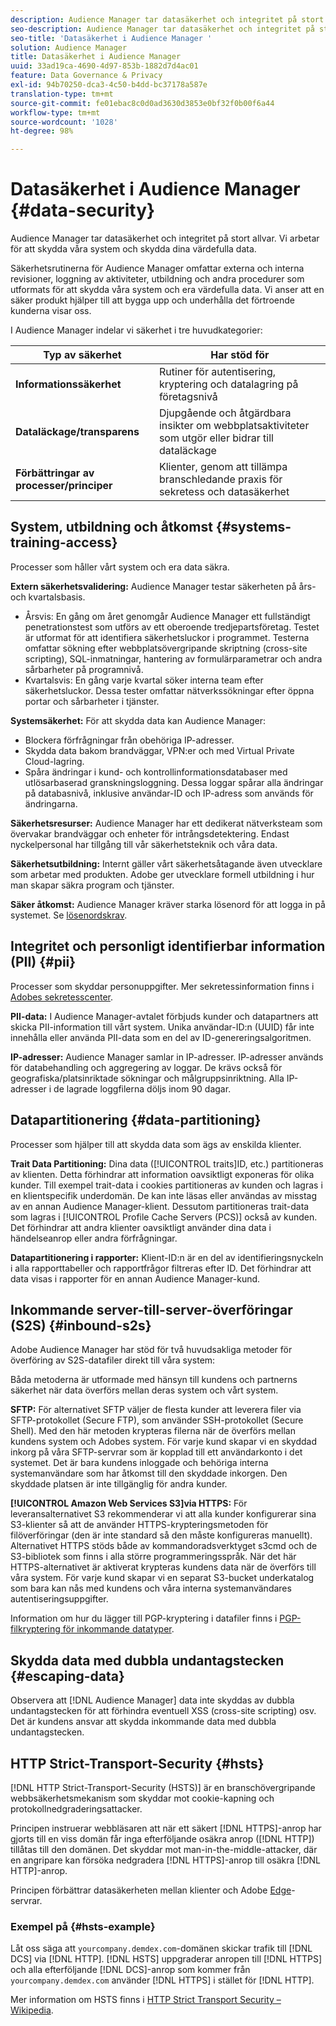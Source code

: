 ```yaml
---
description: Audience Manager tar datasäkerhet och integritet på stort allvar. Vi arbetar för att skydda våra system och skydda dina värdefulla data.
seo-description: Audience Manager tar datasäkerhet och integritet på stort allvar. Vi arbetar för att skydda våra system och skydda dina värdefulla data.
seo-title: 'Datasäkerhet i Audience Manager '
solution: Audience Manager
title: Datasäkerhet i Audience Manager
uuid: 33ad19ca-4690-4d97-853b-1882d7d4ac01
feature: Data Governance & Privacy
exl-id: 94b70250-dca3-4c50-b4dd-bc37178a587e
translation-type: tm+mt
source-git-commit: fe01ebac8c0d0ad3630d3853e0bf32f0b00f6a44
workflow-type: tm+mt
source-wordcount: '1028'
ht-degree: 98%

---
```


# Datasäkerhet i Audience Manager {#data-security}

Audience Manager tar datasäkerhet och integritet på stort allvar. Vi arbetar för att skydda våra system och skydda dina värdefulla data.

Säkerhetsrutinerna för Audience Manager omfattar externa och interna revisioner, loggning av aktiviteter, utbildning och andra procedurer som utformats för att skydda våra system och era värdefulla data. Vi anser att en säker produkt hjälper till att bygga upp och underhålla det förtroende kunderna visar oss.

I Audience Manager indelar vi säkerhet i tre huvudkategorier:

| Typ av säkerhet | Har stöd för |
|---|---|
| **Informationssäkerhet** | Rutiner för autentisering, kryptering och datalagring på företagsnivå |
| **Dataläckage/transparens** | Djupgående och åtgärdbara insikter om webbplatsaktiviteter som utgör eller bidrar till dataläckage |
| **Förbättringar av processer/principer** | Klienter, genom att tillämpa branschledande praxis för sekretess och datasäkerhet |

## System, utbildning och åtkomst {#systems-training-access}

Processer som håller vårt system och era data säkra.

**Extern säkerhetsvalidering:**  Audience Manager testar säkerheten på års- och kvartalsbasis.

* Årsvis: En gång om året genomgår Audience Manager ett fullständigt penetrationstest som utförs av ett oberoende tredjepartsföretag. Testet är utformat för att identifiera säkerhetsluckor i programmet. Testerna omfattar sökning efter webbplatsövergripande skriptning (cross-site scripting), SQL-inmatningar, hantering av formulärparametrar och andra sårbarheter på programnivå.
* Kvartalsvis: En gång varje kvartal söker interna team efter säkerhetsluckor. Dessa tester omfattar nätverkssökningar efter öppna portar och sårbarheter i tjänster.

**Systemsäkerhet:**  För att skydda data kan Audience Manager:

* Blockera förfrågningar från obehöriga IP-adresser.
* Skydda data bakom brandväggar, VPN:er och med Virtual Private Cloud-lagring.
* Spåra ändringar i kund- och kontrollinformationsdatabaser med utlösarbaserad granskningsloggning. Dessa loggar spårar alla ändringar på databasnivå, inklusive användar-ID och IP-adress som används för ändringarna.

**Säkerhetsresurser:**  Audience Manager har ett dedikerat nätverksteam som övervakar brandväggar och enheter för intrångsdetektering. Endast nyckelpersonal har tillgång till vår säkerhetsteknik och våra data.

**Säkerhetsutbildning:**  Internt gäller vårt säkerhetsåtagande även utvecklare som arbetar med produkten. Adobe ger utvecklare formell utbildning i hur man skapar säkra program och tjänster.

**Säker åtkomst:**  Audience Manager kräver starka lösenord för att logga in på systemet. Se [lösenordskrav](../../reference/password-requirements.md).

## Integritet och personligt identifierbar information (PII) {#pii}

Processer som skyddar personuppgifter. Mer sekretessinformation finns i [Adobes sekretesscenter](https://www.adobe.com/se/privacy/advertising-services.html).

**PII-data:**  I Audience Manager-avtalet förbjuds kunder och datapartners att skicka PII-information till vårt system. Unika användar-ID:n (UUID) får inte innehålla eller använda PII-data som en del av ID-genereringsalgoritmen.

**IP-adresser:**  Audience Manager samlar in IP-adresser. IP-adresser används för databehandling och aggregering av loggar. De krävs också för geografiska/platsinriktade sökningar och målgruppsinriktning. Alla IP-adresser i de lagrade loggfilerna döljs inom 90 dagar.

## Datapartitionering {#data-partitioning}

Processer som hjälper till att skydda data som ägs av enskilda klienter.

**Trait Data Partitioning:**  Dina data ([!UICONTROL traits]ID, etc.) partitioneras av klienten. Detta förhindrar att information oavsiktligt exponeras för olika kunder. Till exempel trait-data i cookies partitioneras av kunden och lagras i en klientspecifik underdomän. De kan inte läsas eller användas av misstag av en annan Audience Manager-klient. Dessutom partitioneras trait-data som lagras i [!UICONTROL Profile Cache Servers (PCS)] också av kunden. Det förhindrar att andra klienter oavsiktligt använder dina data i händelseanrop eller andra förfrågningar.

**Datapartitionering i rapporter:**  Klient-ID:n är en del av identifieringsnyckeln i alla rapporttabeller och rapportfrågor filtreras efter ID. Det förhindrar att data visas i rapporter för en annan Audience Manager-kund.

## Inkommande server-till-server-överföringar (S2S) {#inbound-s2s}

Adobe Audience Manager har stöd för två huvudsakliga metoder för överföring av S2S-datafiler direkt till våra system:

Båda metoderna är utformade med hänsyn till kundens och partnerns säkerhet när data överförs mellan deras system och vårt system.

**SFTP:** För alternativet SFTP väljer de flesta kunder att leverera filer via SFTP-protokollet (Secure FTP), som använder SSH-protokollet (Secure Shell). Med den här metoden krypteras filerna när de överförs mellan kundens system och Adobes system. För varje kund skapar vi en skyddad inkorg på våra SFTP-servrar som är kopplad till ett användarkonto i det systemet. Det är bara kundens inloggade och behöriga interna systemanvändare som har åtkomst till den skyddade inkorgen. Den skyddade platsen är inte tillgänglig för andra kunder.

**[!UICONTROL Amazon Web Services S3]via HTTPS:** För leveransalternativet S3 rekommenderar vi att alla kunder konfigurerar sina S3-klienter så att de använder HTTPS-krypteringsmetoden för filöverföringar (den är inte standard så den måste konfigureras manuellt). Alternativet HTTPS stöds både av kommandoradsverktyget s3cmd och de S3-bibliotek som finns i alla större programmeringsspråk. När det här HTTPS-alternativet är aktiverat krypteras kundens data när de överförs till våra system. För varje kund skapar vi en separat S3-bucket underkatalog som bara kan nås med kundens och våra interna systemanvändares autentiseringsuppgifter.

Information om hur du lägger till PGP-kryptering i datafiler finns i [PGP-filkryptering för inkommande datatyper](../../integration/sending-audience-data/batch-data-transfer-explained/inbound-file-encryption.md).

## Skydda data med dubbla undantagstecken {#escaping-data}

Observera att [!DNL Audience Manager] data inte skyddas av dubbla undantagstecken för att förhindra eventuell XSS (cross-site scripting) osv. Det är kundens ansvar att skydda inkommande data med dubbla undantagstecken.

## HTTP Strict-Transport-Security {#hsts}

[!DNL HTTP Strict-Transport-Security (HSTS)] är en branschövergripande webbsäkerhetsmekanism som skyddar mot cookie-kapning och protokollnedgraderingsattacker.

Principen instruerar webbläsaren att när ett säkert [!DNL HTTPS]-anrop har gjorts till en viss domän får inga efterföljande osäkra anrop ([!DNL HTTP]) tillåtas till den domänen. Det skyddar mot man-in-the-middle-attacker, där en angripare kan försöka nedgradera [!DNL HTTPS]-anrop till osäkra [!DNL HTTP]-anrop.

Principen förbättrar datasäkerheten mellan klienter och Adobe [Edge](../../reference/system-components/components-edge.md)-servrar.

### Exempel på {#hsts-example}

Låt oss säga att `yourcompany.demdex.com`-domänen skickar trafik till [!DNL DCS] via [!DNL HTTP]. [!DNL HSTS] uppgraderar anropen till [!DNL HTTPS] och alla efterföljande [!DNL DCS]-anrop som kommer från `yourcompany.demdex.com` använder [!DNL HTTPS] i stället för [!DNL HTTP].

Mer information om HSTS finns i [HTTP Strict Transport Security – Wikipedia](https://en.wikipedia.org/wiki/HTTP_Strict_Transport_Security).
